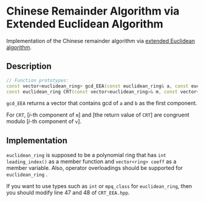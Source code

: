 # Chinese Remainder Algorithm via Extended Euclidean Algorithm

Implementation of the Chinese remainder algorithm via [extended Euclidean algorithm](https://en.wikipedia.org/wiki/Extended_Euclidean_algorithm).



## Description

```c++
// Function prototypes:
const vector<euclidean_ring> gcd_EEA(const euclidean_ring& a, const euclidean_ring& b);
const euclidean_ring CRT(const vector<euclidean_ring>& m, const vector<euclidean_ring>& v);
```

`gcd_EEA` returns a vector that contains gcd of `a` and `b` as the first component.

For `CRT`, [_i_-th component of `m`] and [the return value of `CRT`] are congruent modulo [_i_-th component of `v`].



## Implementation

`euclidean_ring` is supposed to be a polynomial ring that has `int leading_index()` as a member function and `vector<ring> coeff` as a member variable. Also, operator overloadings should be supported for `euclidean_ring` .

If you want to use types such as  `int` or `mpq_class` for `euclidean_ring`, then you should modify line 47 and 48 of `CRT_EEA.hpp`.




